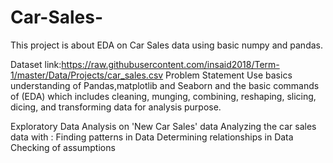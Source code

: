 # Car-Sales-
This project is about EDA on Car Sales data using basic numpy and pandas.

Dataset link:https://raw.githubusercontent.com/insaid2018/Term-1/master/Data/Projects/car_sales.csv
Problem Statement
Use basics understanding of Pandas,matplotlib and Seaborn and the basic commands of (EDA) which includes cleaning, munging, combining, reshaping, slicing, dicing, and transforming data for analysis purpose.

Exploratory Data Analysis on 'New Car Sales' data Analyzing the car sales data with :
Finding patterns in Data
Determining relationships in Data
Checking of assumptions
